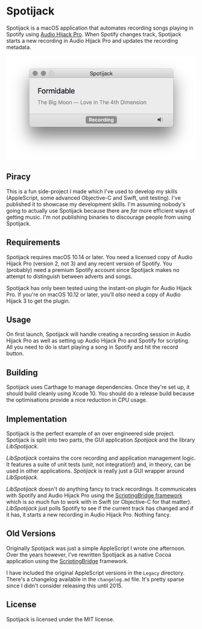 # Spotijack

Spotijack is a macOS application that automates recording songs playing in
Spotify using [Audio Hijack Pro][audio-hijack-pro]. When Spotify changes track,
Spotijack starts a new recording in Audio Hijack Pro and updates the recording
metadata.

[audio-hijack-pro]: http://rogueamoeba.com/legacy/

![screenshot](scrot.png)

## Piracy

This is a fun side-project I made which I've used to develop my skills
(AppleScript, some advanced Objective-C and Swift, unit testing). I've published
it to showcase my development skills. I'm assuming nobody's going to actually
use Spotijack because there are _far_ more efficient ways of getting music. I'm
not publishing binaries to discourage people from using Spotijack.

## Requirements

Spotijack requires macOS 10.14 or later. You need a licensed copy of Audio
Hijack Pro (version 2, not 3) and any recent version of Spotify. You (probably)
need a premium Spotify account since Spotijack makes no attempt to distinguish
between adverts and songs.

Spotijack has only been tested using the instant-on plugin for Audio Hijack
Pro. If you're on macOS 10.12 or later, you'll _also_ need a copy of Audio
Hijack 3 to get the plugin.

## Usage

On first launch, Spotijack will handle creating a recording session in Audio
Hijack Pro as well as setting up Audio Hijack Pro and Spotify for scripting.
All you need to do is start playing a song in Spotify and hit the record button.

## Building

Spotijack uses Carthage to manage dependencies. Once they're set up, it should
build cleanly using Xcode 10. You should do a release build because the
optimisations provide a nice reduction in CPU usage.

## Implementation

Spotijack is the perfect example of an over engineered side project. Spotijack
is split into two parts, the GUI application _Spotijack_ and the library
_LibSpotijack_.

_LibSpotijack_ contains the core recording and application management logic. It
features a suite of unit tests (unit, not integration!) and, in theory, can be
used in other applications. _Spotijack_ is really just a GUI wrapper around
_LibSpotijack_.

_LibSpotijack_ doesn't do anything fancy to track recordings. It communicates
with Spotify and Audio Hijack Pro using the [ScriptingBridge
framework][scriptingbridge-framework-link] which is _so_ much fun to work with
in Swift (or Objective-C for that matter). _LibSpotijack_ just polls Spotify to
see if the current track has changed and if it has, it starts a new recording in
Audio Hijack Pro. Nothing fancy.

[scriptingbridge-framework-link]: https://developer.apple.com/library/mac/documentation/ScriptingAutomation/Reference/ScriptingBridgeFramework/

## Old Versions

Originally Spotijack was just a simple AppleScript I wrote one afternoon. Over
the years however, I've rewritten Spotijack as a native Cocoa application using
the [ScriptingBridge][scriptingbridge-framework-link] framework.

I have included the original AppleScript versions in the `Legacy` directory.
There's a changelog available in the `changelog.md` file. It's pretty sparse
since I didn't consider releasing this until 2015.

## License

Spotijack is licensed under the MIT license.
